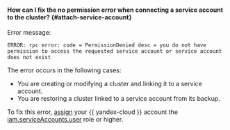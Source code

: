 #### How can I fix the no permission error when connecting a service account to the cluster? {#attach-service-account}

Error message:

```text
ERROR: rpc error: code = PermissionDenied desc = you do not have permission to access the requested service account or service account does not exist
```

The error occurs in the following cases:

* You are creating or modifying a cluster and linking it to a service account.
* You are restoring a cluster linked to a service account from its backup.

To fix this error, [assign](../iam/operations/roles/grant.md) your {{ yandex-cloud }} account the [iam.serviceAccounts.user](../iam/security/index.md#iam-serviceAccounts-user) role or higher.
